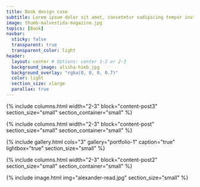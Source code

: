 ```yaml
---
title: Book design case
subtitle: Lorem ipsum dolor sit amet, consetetur sadipscing tempor invidunt ut labore et dolore magna aliquyam erat, sed diam voluptua.
image: thumb-malvestida-magazine.jpg
topics: [Book]
navbar:
  sticky: false
  transparent: true
  transparent_color: light
header:
  layout: center # Options: center 1-2 or 2-3
  background_image: alisha-hieb.jpg
  background_overlay: "rgba(0, 0, 0, 0.7)"
  color: light
  section_size: xlarge
  parallax: true
---
```


{% include columns.html 
	width="2-3"
  block="content-post3"
  section_size="small"
  section_container="small"
%}

{% include columns.html 
	width="2-3"
  block="content-post"
  section_size="small"
  section_container="small"
%}

{% include gallery.html 
	cols="3"
	gallery="portfolio-1"
	caption="true"
	lightbox="true"
  section_size="small"
%}

{% include columns.html 
	width="2-3"
  block="content-post2"
  section_size="small"
  section_container="small"
%}

{% include image.html 
	img="alexander-read.jpg"
  section_size="small"
%}
